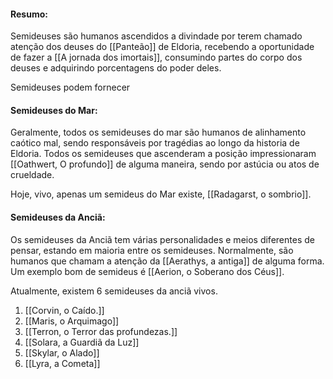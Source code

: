 
#### Resumo:
Semideuses são humanos ascendidos a divindade por terem chamado atenção dos deuses do [[Panteão]] de Eldoria, recebendo a oportunidade de fazer a [[A jornada dos imortais]], consumindo partes do corpo dos deuses e adquirindo porcentagens do poder deles. 

Semideuses podem fornecer 
#### Semideuses do Mar:
Geralmente, todos os semideuses do mar são humanos de alinhamento caótico mal, sendo responsáveis por tragédias ao longo da historia de Eldoria. Todos os semideuses que ascenderam a posição impressionaram [[Oathwert, O profundo]] de alguma maneira, sendo por astúcia ou atos de crueldade.

Hoje, vivo, apenas um semideus do Mar existe, [[Radagarst, o sombrio]].

#### Semideuses da Anciã:

Os semideuses da Anciã tem várias personalidades e meios diferentes de pensar, estando em maioria entre os semideuses. Normalmente, são humanos que chamam a atenção da [[Aerathys, a antiga]] de alguma forma. Um exemplo bom de semideus é [[Aerion, o Soberano dos Céus]]. 

Atualmente, existem 6 semideuses da anciã vivos.

1. [[Corvin, o Caído.]]
2. [[Maris, o Arquimago]]
3. [[Terron, o Terror das profundezas.]]
4. [[Solara, a Guardiã da Luz]]
5. [[Skylar, o Alado]]
6. [[Lyra, a Cometa]]

